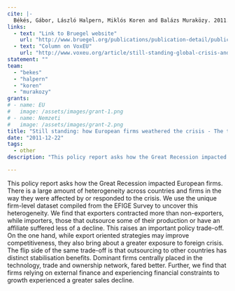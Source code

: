 ```yaml
---
cite: |-
  Békés, Gábor, László Halpern, Miklós Koren and Balázs Muraközy. 2011. "Still standing: how European firms weathered the crisis - The third EFIGE policy report"
links:
  - text: "Link to Bruegel website"
    url: "http://www.bruegel.org/publications/publication-detail/publication/661-still-standing-how-european-firms-weathered-the-crisis-the-third-efige-policy-report/"
  - text: "Column on VoxEU"
    url: "http://www.voxeu.org/article/still-standing-global-crisis-and-european-firms"
statement: ""
team:
  - "bekes"
  - "halpern"
  - "koren"
  - "murakozy"
grants:
# - name: EU
#   image: /assets/images/grant-1.png
# - name: Nemzeti
#   image: /assets/images/grant-2.png
title: "Still standing: how European firms weathered the crisis - The third EFIGE policy report"
date: "2011-12-22"
tags:
  - other
description: "This policy report asks how the Great Recession impacted European firms. There is a large amount of heterogeneity across countries and firms in the way they were affected by or responded to the crisis. We use the unique firm-level dataset compiled from the EFIGE Survey to uncover this heterogeneity. We find that exporters contracted more than non-exporters, while importers, those that outsource some of their production or have an affiliate suffered less of a decline. This raises an important policy trade-off. On the one hand, while export oriented strategies may improve competitiveness, they also bring about a greater exposure to foreign crisis. The flip side of the same trade-off is that outsourcing to other countries has distinct stabilisation benefits. Dominant firms centrally placed in the technology, trade and ownership network, fared better. Further, we find that firms relying on external finance and experiencing financial constraints to growth experienced a greater sales decline.\n"

---
```


This policy report asks how the Great Recession impacted European firms. There is a large amount of heterogeneity across countries and firms in the way they were affected by or responded to the crisis. We use the unique firm-level dataset compiled from the EFIGE Survey to uncover this heterogeneity. We find that exporters contracted more than non-exporters, while importers, those that outsource some of their production or have an affiliate suffered less of a decline. This raises an important policy trade-off. On the one hand, while export oriented strategies may improve competitiveness, they also bring about a greater exposure to foreign crisis. The flip side of the same trade-off is that outsourcing to other countries has distinct stabilisation benefits. Dominant firms centrally placed in the technology, trade and ownership network, fared better. Further, we find that firms relying on external finance and experiencing financial constraints to growth experienced a greater sales decline.

